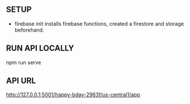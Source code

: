 ## SETUP

- firebase init
  installs firebase functions, created a firestore and storage beforehand.

## RUN API LOCALLY

npm run serve

## API URL

http://127.0.0.1:5001/happy-bday-2963f/us-central1/app
